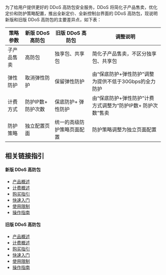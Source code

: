 为了给用户提供更好的 DDoS 高防包安全服务，DDoS 将简化子产品售卖，优化定价和防护策略配置，推出全新定价、全新控制台界面的 DDoS 高防包，现说明新版和旧版 DDoS 高防包的主要差异点，如下表：

| 策略参数       | 新版 DDoS 高防包    | 旧版 DDoS 高防包| 调整说明                                                     |
| ------------ | ------------ | -------- | ------------------------------------------------------------ |
| 子产品售卖 | 高防包 | 独享包、共享包 | 简化子产品售卖，不区分独享包、共享包 |
| 弹性防护 | 取消弹性防护 | 保留弹性防护 | 由“保底防护+弹性防护”调整为提供不低于30Gbps的全力防护 |
| 计费方式 | 防护IP数+ 防护次数 | 保底防护+ 弹性防护  | 由“保底防护+弹性防护”计费方式调整为“防护IP数+ 防护次数”售卖|
| 防护策略 | 独立配置页面     | 统一的高级防护策略页面配置   | 防护策略调整为独立页面配置 |

## 相关链接指引
#### 新版 DDoS 高防包
- [产品概述](https://cloud.tencent.com/document/product/1021/43890)
- [计费概述](https://cloud.tencent.com/document/product/1021/43893)
- [购买指引](https://cloud.tencent.com/document/product/1021/43894)
- [快速入门](https://cloud.tencent.com/document/product/1021/43898)
- [使用限制](https://cloud.tencent.com/document/product/1021/43899)
- [操作指南](https://cloud.tencent.com/document/product/1021/43940)

#### 旧版 DDoS 高防包
- [产品概述](https://cloud.tencent.com/document/product/1021/31469)
- [计费概述](https://cloud.tencent.com/document/product/1021/31478)
- [购买指引](https://cloud.tencent.com/document/product/1021/31479)
- [快速入门](https://cloud.tencent.com/document/product/1021/31463)
- [使用限制](https://cloud.tencent.com/document/product/1021/31484)
- [操作指南](https://cloud.tencent.com/document/product/1021/31483)

